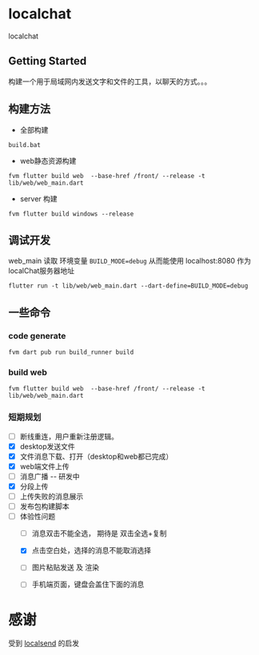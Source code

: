 # localchat

localchat

## Getting Started

构建一个用于局域网内发送文字和文件的工具，以聊天的方式。。。

## 构建方法

* 全部构建
```shell
build.bat
```

* web静态资源构建 
```shell
fvm flutter build web  --base-href /front/ --release -t lib/web/web_main.dart
```

* server 构建
```shell
fvm flutter build windows --release
```

## 调试开发
web_main 读取 环境变量 `BUILD_MODE=debug` 从而能使用 localhost:8080 作为localChat服务器地址

```shell
flutter run -t lib/web/web_main.dart --dart-define=BUILD_MODE=debug
```

## 一些命令
### code generate
```shell
fvm dart pub run build_runner build
```

### build web
```shell
fvm flutter build web  --base-href /front/ --release -t lib/web/web_main.dart
```

### 短期规划
* [ ] 断线重连，用户重新注册逻辑。
* [x] desktop发送文件
* [x] 文件消息下载、打开（desktop和web都已完成）
* [x] web端文件上传
* [ ] 消息广播 -- 研发中
* [x] 分段上传
* [ ] 上传失败的消息展示
* [ ] 发布包构建脚本
* [ ] 体验性问题
  * [ ] 消息双击不能全选， 期待是 双击全选+复制
  * [x] 点击空白处，选择的消息不能取消选择
  * [ ] 图片粘贴发送 及 渲染
  * [ ] 手机端页面，键盘会盖住下面的消息
  


# 感谢
受到 [localsend](https://github.com/localsend/localsend) 的启发
